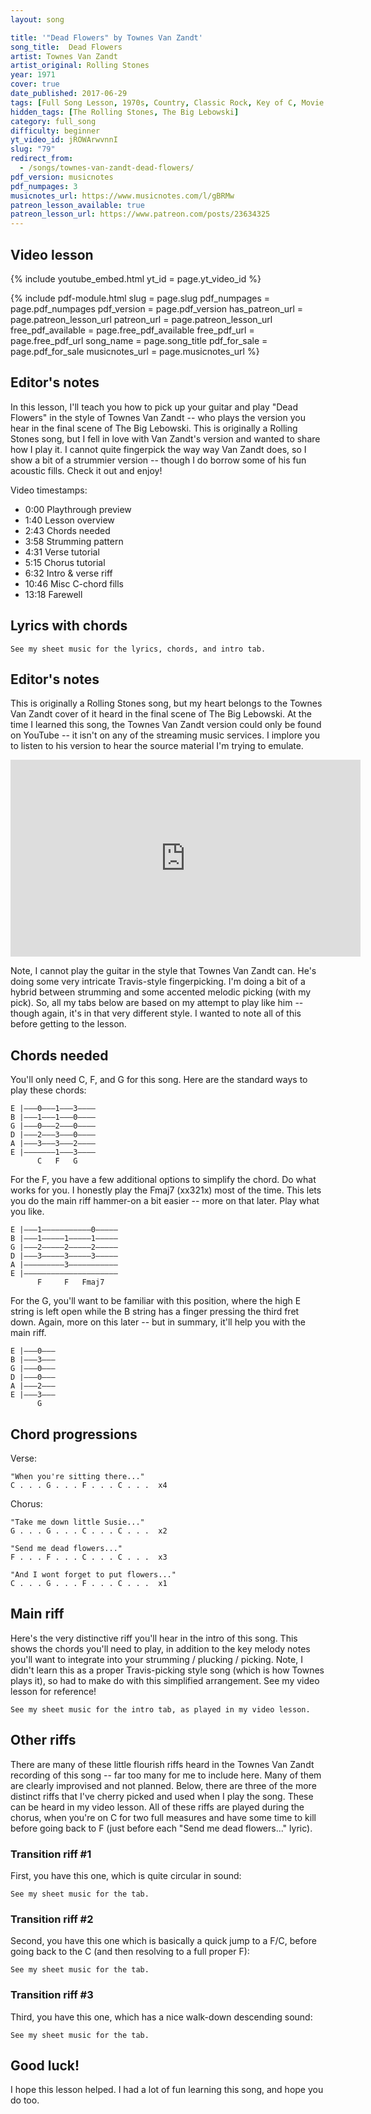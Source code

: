 ```yaml
---
layout: song

title: '"Dead Flowers" by Townes Van Zandt'
song_title:  Dead Flowers
artist: Townes Van Zandt
artist_original: Rolling Stones
year: 1971
cover: true
date_published: 2017-06-29
tags: [Full Song Lesson, 1970s, Country, Classic Rock, Key of C, Movie Songs]
hidden_tags: [The Rolling Stones, The Big Lebowski]
category: full_song
difficulty: beginner
yt_video_id: jROWArwvnnI
slug: "79"
redirect_from:
  - /songs/townes-van-zandt-dead-flowers/
pdf_version: musicnotes
pdf_numpages: 3
musicnotes_url: https://www.musicnotes.com/l/gBRMw
patreon_lesson_available: true
patreon_lesson_url: https://www.patreon.com/posts/23634325
---
```


## Video lesson

{% include youtube_embed.html yt_id = page.yt_video_id %}

{% include pdf-module.html slug = page.slug pdf_numpages = page.pdf_numpages pdf_version = page.pdf_version has_patreon_url = page.patreon_lesson_url patreon_url = page.patreon_lesson_url free_pdf_available = page.free_pdf_available free_pdf_url = page.free_pdf_url song_name = page.song_title pdf_for_sale = page.pdf_for_sale musicnotes_url = page.musicnotes_url %}

## Editor's notes

In this lesson, I'll teach you how to pick up your guitar and play "Dead Flowers" in the style of Townes Van Zandt -- who plays the version you hear in the final scene of The Big Lebowski. This is originally a Rolling Stones song, but I fell in love with Van Zandt's version and wanted to share how I play it. I cannot quite fingerpick the way way Van Zandt does, so I show a bit of a strummier version -- though I do borrow some of his fun acoustic fills. Check it out and enjoy!

Video timestamps:

- 0:00 Playthrough preview
- 1:40 Lesson overview
- 2:43 Chords needed
- 3:58 Strumming pattern
- 4:31 Verse tutorial
- 5:15 Chorus tutorial
- 6:32 Intro & verse riff
- 10:46 Misc C-chord fills
- 13:18 Farewell

## Lyrics with chords

    See my sheet music for the lyrics, chords, and intro tab.

<!-- INTRO (fill in strumming as you please)

    E |–––3–––0–3–0––|–––––––––0––––|–––––––––––––|––––––––––––|–
    B |–––1––––––––––|––3––––––––3––|––1––––––1–––|––1–––––––––|–
    G |–––0––––––––––|––0–––––––––––|––2––0h2–––––|––0–––––––––|–
    D |–––2––––––––––|––0–––––––––––|––3––––––––––|––2–––––––––|–  ...repeat as   
    A |–––3––––––––––|––2–––––––––––|–––––––––––––|––3–––––––––|–     desired
    E |––––––––––––––|––3–––––––––––|–––––––––––––|––––––––––––|–
          C             G              F             C           

VERSE
              C                  G              F                C
    Well now, when you're sitting there in your silk upholster chair
    C               G                   F         C
    Talking to some rich folks that you know
          C                  G        F           C
    And I hope you won't see me in my ragged company
             C                G          F        C
    Oh, that you know I could never be alone

CHORUS
                G                          C
        Take me down little Susie, take me down
        G                                             C
        I know you think you're the queen of the underground
        F                              C
        ...Send me dead flowers every morning
        F                              C
        ...Send me dead flowers by the mail
        F                              C
        ...Send me dead flowers to my wedding
              C                   G             F         C
        And I won't forget to put roses on your grave

VERSE
          C                    G            F              C
    Well, when you're sitting back in your rose pink Cadillac
    C                 G           F      C
    Making bets on Kentucky Derby Day
                C              G            F            C
    Ah, I'll be in my basement room with a needle and a spoon
          C             G              F       C
    And another girl to take my pain away

CHORUS
                G                          C
        Take me down little Susie, take me down
          G                                           C
        I know you think you're the queen of the underground
                     F                             C
        And you can... send me dead flowers every morning
        F                              C
        ...Send me dead flowers by the mail
        F                              C
        ...Send me dead flowers to my wedding
              C                   G             F         C
        And I won't forget to put roses on your grave

    [ instrumental verse ]

        [ repeat chorus ] -->

## Editor's notes

This is originally a Rolling Stones song, but my heart belongs to the Townes Van Zandt cover of it heard in the final scene of The Big Lebowski. At the time I learned this song, the Townes Van Zandt version could only be found on YouTube -- it isn't on any of the streaming music services. I implore you to listen to his version to hear the source material I'm trying to emulate.

<iframe width="560" height="315" src="https://www.youtube.com/embed/FNlUhW0azKI?showinfo=0" frameborder="0" allowfullscreen></iframe>

Note, I cannot play the guitar in the style that Townes Van Zandt can. He's doing some very intricate Travis-style fingerpicking. I'm doing a bit of a hybrid between strumming and some accented melodic picking (with my pick). So, all my tabs below are based on my attempt to play like him -- though again, it's in that very different style. I wanted to note all of this before getting to the lesson.

## Chords needed

You'll only need C, F, and G for this song. Here are the standard ways to play these chords:

    E |–––0–––1–––3––––
    B |–––1–––1–––0––––
    G |–––0–––2–––0––––
    D |–––2–––3–––0––––
    A |–––3–––3–––2––––
    E |–––––––1–––3––––
          C   F   G

For the F, you have a few additional options to simplify the chord. Do what works for you. I honestly play the Fmaj7 (xx321x) most of the time. This lets you do the main riff hammer-on a bit easier -- more on that later. Play what you like.

    E |–––1–––––––––––0–––––
    B |–––1–––––1–––––1–––––
    G |–––2–––––2–––––2–––––
    D |–––3–––––3–––––3–––––
    A |–––––––––3–––––––––––
    E |–––––––––––––––––––––
          F     F   Fmaj7

For the G, you'll want to be familiar with this position, where the high E string is left open while the B string has a finger pressing the third fret down. Again, more on this later -- but in summary, it'll help you with the main riff.

    E |–––0–––
    B |–––3–––
    G |–––0–––
    D |–––0–––
    A |–––2–––
    E |–––3–––
          G  

## Chord progressions

Verse:

    "When you're sitting there..."    
    C . . . G . . . F . . . C . . .  x4

Chorus:

    "Take me down little Susie..."
    G . . . G . . . C . . . C . . .  x2

    "Send me dead flowers..."
    F . . . F . . . C . . . C . . .  x3

    "And I wont forget to put flowers..."
    C . . . G . . . F . . . C . . .  x1

## Main riff

Here's the very distinctive riff you'll hear in the intro of this song. This shows the chords you'll need to play, in addition to the key melody notes you'll want to integrate into your strumming / plucking / picking. Note, I didn't learn this as a proper Travis-picking style song (which is how Townes plays it), so had to make do with this simplified arrangement. See my video lesson for reference!

    See my sheet music for the intro tab, as played in my video lesson.

<!-- E |–––3–––0–3–0––|–––––––––0––––|–––––––––––––|––––––––––––––||
B |–––1––––––––––|––3––––––––3––|––1––––––1–––|––1–––––––––––||
G |–––0––––––––––|––0–––––––––––|––2––0h2–––––|––0–––––––––––||
D |–––2––––––––––|––0–––––––––––|––3––––––––––|––2–––––––––––||
A |–––3––––––––––|––2–––––––––––|–––––––––––––|––3–––––––––––||
E |––––––––––––––|––3–––––––––––|–––––––––––––|––––––––––––––||
      C             G              F             C            -->

## Other riffs

There are many of these little flourish riffs heard in the Townes Van Zandt recording of this song -- far too many for me to include here. Many of them are clearly improvised and not planned. Below, there are three of the more distinct riffs that I've cherry picked and used when I play the song. These can be heard in my video lesson. All of these riffs are played during the chorus, when you're on C for two full measures and have some time to kill before going back to F (just before each "Send me dead flowers..." lyric).

### Transition riff #1

First, you have this one, which is quite circular in sound:

    See my sheet music for the tab.

<!-- E |–––––––––0–––––––––––0–––––––––––0–––––––––1–––
B |–––1––3–––––3––1––3–––––3––1––3–––––3––1–––1–––
G |–––0–––––––––––––––––––––––––––––––––––––––2–––
D |–––2–––––––––––––––––––––––––––––––––––––––3–––
A |–––3–––––––––––––––––––––––––––––––––––––––3–––
E |–––––––––––––––––––––––––––––––––––––––––––1–––
      C                                       F    -->

### Transition riff #2

Second, you have this one which is basically a quick jump to a F/C, before going back to the C (and then resolving to a full proper F):

    See my sheet music for the tab.

<!-- E |–––0–––––––––––––––––––––––––––––––––––––––1–––
B |–––1––––––––1–––1–––1––––––––––––––––––1–––1–––
G |–––0––––––––0–––2–––0––––––––––––––––––0–––2–––
D |–––2––––––––2–––3–––2––––––––––––––––––2–––3–––
A |–––3––––––––3–––3–––3––––––––––––––––––3–––3–––
E |–––––––––––––––––––––––––––––––––––––––––––1–––
      C                                       F    -->

### Transition riff #3

Third, you have this one, which has a nice walk-down descending sound:

    See my sheet music for the tab.

<!-- E |–––0–––––––––––––––––––––––––––––––––––––––1–––
B |–––1–––––––––––––––––––––––––––––––––––––––1–––
G |–––0–––––––––––––2––0––––––––––––––––––––––2–––
D |–––2–––––––––––––––––––2––0––––––––––––––––3–––
A |–––3–––––––––––––––––––––––––3––0–––––0––––3–––
E |–––––––––––––––––––––––––––––––––––3–––––––1–––
      C                                       F    -->

## Good luck!

I hope this lesson helped. I had a lot of fun learning this song, and hope you do too.
